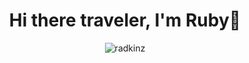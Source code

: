 <h1 align="center">Hi there traveler, I'm Ruby👋</h1>

<p align="center"><img src="https://github-readme-streak-stats.herokuapp.com/?user=radkinz&theme=highcontrast" alt="radkinz" /></p>
<!--START_SECTION:waka-->
<!--END_SECTION:waka-->


